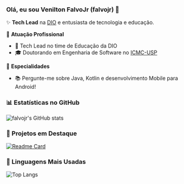 ### Olá, eu sou Venilton FalvoJr (falvojr) 👋

✨ **Tech Lead** na [DIO](https://digitalinnovation.one/) e entusiasta de tecnologia e educação.

🏢 **Atuação Profissional**
- 🚀 Tech Lead no time de Educação da DIO
- 🎓 Doutorando em Engenharia de Software no [ICMC-USP](https://www.icmc.usp.br/)

📱 **Especialidades**
- 📚 Pergunte-me sobre Java, Kotlin e desenvolvimento Mobile para Android!

### 📊 Estatísticas no GitHub

![falvojr's GitHub stats](https://github-readme-stats.vercel.app/api?username=falvojr&show_icons=true&theme=dracula)

### 📌 Projetos em Destaque

[![Readme Card](https://github-readme-stats.vercel.app/api/pin/?username=falvojr&repo=santander-dev-week-2023)](https://github.com/falvojr/santander-dev-week-2023)

### 🚀 Linguagens Mais Usadas

![Top Langs](https://github-readme-stats.vercel.app/api/top-langs/?username=falvojr&layout=compact)
